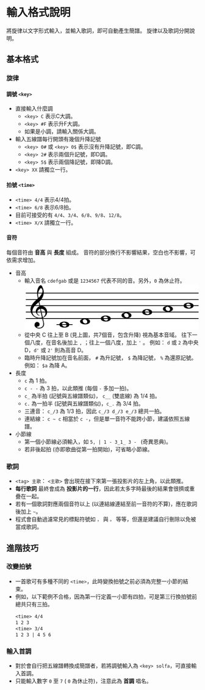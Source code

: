# 輸入格式說明

將旋律以文字形式輸入，並輸入歌詞，即可自動產生簡譜。
旋律以及歌詞分開說明。

## 基本格式

### 旋律
#### 調號 ```<key>```
* 直接輸入什麼調
    - ```<key> C``` 表示C大調。
    - ```<key> #F``` 表示升F大調。
    - 如果是小調，請輸入關係大調。
* 輸入五線譜每行開頭有幾個升降記號
    - ```<key> 0#``` 或 ```<key> 0$``` 表示沒有升降記號，即C調。
    - ```<key> 2#``` 表示兩個升記號，即D調。
    - ```<key> 5$``` 表示兩個降記號，即降D調。
* ```<key> XX``` 請獨立一行。

#### 拍號 ```<time>```
* ```<time> 4/4``` 表示4/4拍。
* ```<time> 6/8``` 表示6/8拍。
* 目前可接受的有 ```4/4```、```3/4```、```6/8```、```9/8```、```12/8```。
* ```<time> X/X``` 請獨立一行。

#### 音符
每個音符由 __音高__ 與 __長度__ 組成。
音符的部分換行不影響結果，空白也不影響，可依需求增加。
* 音高
    - 輸入音名 ```cdefgab``` 或是 ```1234567``` 代表不同的音。另外，```0``` 為休止符。
      ![alt text](image/c_scale.png "基本音域")
    - 從中央 C 往上至 B (見上圖，共7個音，包含升降) 視為基本音域。
      往下一個八度，在音名後加上 ```,``` ；往上一個八度，加上 ```'``` 。
      例如： ```d``` 或 ```2``` 為中央 D，```d'``` 或 ```2'``` 則為高音 D。
    - 臨時升降記號加在音名前面， ```#``` 為升記號， ```$``` 為降記號， ```%``` 為還原記號。
      例如： ```$a``` 為降 A。
* 長度
    - ```c``` 為 1 拍。
    - ```c - -``` 為 3 拍，以此類推 (每個 ```-``` 多加一拍)。
    - ```c_``` 為半拍 (記號與五線譜類似)， ```c__``` (雙底線) 為 1/4 拍。
    - ```c.``` 為一拍半 (記號與五線譜類似)，```c_.``` 為 3/4 拍。
    - 三連音： ```c_/3``` 為 1/3 拍，因此 ```c_/3 d_/3 e_/3``` 總共一拍。
    - 連結線： ```c ~ c``` 相當於 ```c -```，但是單一音符不能跨小節，建議依照五線譜。
* 小節線
    - 第一個小節線必須輸入，如 ```5, | 1 - 3_1_ 3 - ``` (奇異恩典)。
    - 若非後起拍 (亦即歌曲從第一拍開始)，可省略小節線。

### 歌詞
* ```<tag> 主歌```： ```<主歌>``` 會出現在接下來第一張投影片的左上角，以此類推。
* __每行歌詞__ 最終會成為 __投影片的一行__，因此若太多字時最後的結果會很擠或重疊在一起。
* 若有一個歌詞對應兩個音符以上 (以連結線連結至前一音符的不算)，應在歌詞後加上 ```~```。
* 程式會自動過濾常見的標點符號如 ```，``` 與 ```。``` 等等，但還是建議自行刪除以免被當成歌詞。



## 進階技巧

### 改變拍號
* 一首歌可有多種不同的 ```<time>```，此時變換拍號之前必須為完整一小節的結束。
* 例如，以下範例不合格，因為第一行定義一小節有四拍，可是第三行換拍號前總共只有三拍。
  ```
  <time> 4/4
  1 2 3
  <time> 3/4
  1 2 3 | 4 5 6
  ```
### 輸入首調
* 對於會自行把五線譜轉換成簡譜者，若將調號輸入為 ```<key> solfa```，可直接輸入首調。
* 只能輸入數字 ```0``` 至 ```7``` ( ```0``` 為休止符)，注意此為 __首調__ 唱名。



